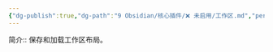 ```yaml
---
{"dg-publish":true,"dg-path":"9 Obsidian/核心插件/❌ 未启用/工作区.md","permalink":"/9 Obsidian/核心插件/❌ 未启用/工作区/","created":"2025-07-31","updated":"2025-07-31"}
---
```



简介:: 保存和加载工作区布局。